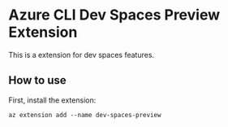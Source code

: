 # Azure CLI Dev Spaces Preview Extension #
This is a extension for dev spaces features.

## How to use ##
First, install the extension:
```
az extension add --name dev-spaces-preview
```

```